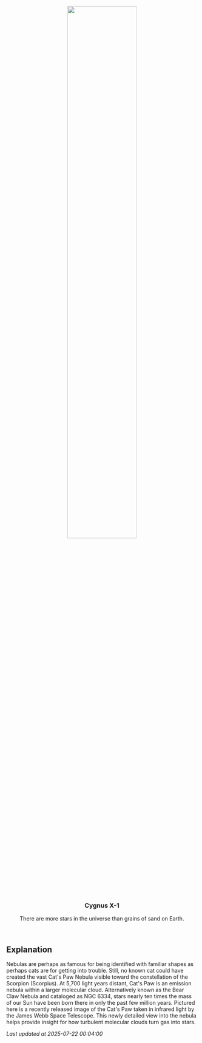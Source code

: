 <p align='center'>
    <img src='https://apod.nasa.gov/apod/image/2507/CatsPaw_Webb_960.jpg' width='60%' />
    <h3 align="center">Cygnus X-1</h3>
    <p align="center">There are more stars in the universe than grains of sand on Earth.</p>
</p>
<br/>

Explanation
--
Nebulas are perhaps as famous for being identified with familiar shapes as perhaps cats are for getting into trouble.  Still, no known cat could have created the vast Cat's Paw Nebula visible toward the constellation of the Scorpion  (Scorpius).  At 5,700 light years distant, Cat's Paw is an emission nebula within a larger molecular cloud.  Alternatively known as the Bear Claw Nebula and cataloged as NGC 6334, stars nearly ten times the mass of our Sun have been born there in only the past few million years. Pictured here is a recently released image of the Cat's Paw taken in infrared light by the James Webb Space Telescope.  This newly detailed view into the nebula helps provide insight for how turbulent molecular clouds turn gas into stars. 


*Last updated at 2025-07-22 00:04:00*
